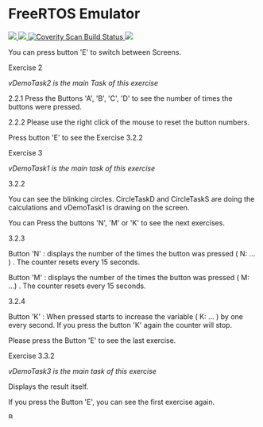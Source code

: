 # FreeRTOS Emulator

<p>
  <a href="https://travis-ci.com/alxhoff/FreeRTOS-Emulator">
  <img src="https://travis-ci.com/alxhoff/FreeRTOS-Emulator.svg?branch=master">
  </a>
  <a href="https://github.com/alxhoff/FreeRTOS-Emulator/blob/master/LICENSE">
    <img src="https://img.shields.io/badge/license-GPLv3-blue.svg" />
  </a>
  <a href="https://scan.coverity.com/projects/alxhoff-freertos-emulator">
  <img alt="Coverity Scan Build Status"
       src="https://scan.coverity.com/projects/20757/badge.svg"/>
  </a>
  <a href="https://codecov.io/gh/alxhoff/FreeRTOS-Emulator">
  <img src="https://codecov.io/gh/alxhoff/FreeRTOS-Emulator/branch/master/graph/badge.svg" />
</a>
</p>


You can press button 'E' to switch between Screens.

 

Exercise 2

*vDemoTask2 is the main Task of this exercise*




2.2.1 Press the Buttons 'A', 'B', 'C', 'D' to see the number of times the buttons were pressed.




2.2.2 Please use the right click of the mouse to reset the button numbers.




Press button 'E' to see the Exercise 3.2.2




Exercise 3

*vDemoTask1 is the main task of this exercise*




3.2.2

You can see the blinking circles. CircleTaskD and CircleTaskS are doing the calculations and vDemoTask1 is drawing on the screen.

You can Press the buttons 'N', 'M' or 'K' to see the next exercises.




3.2.3

Button 'N' : displays the number of the times the button was pressed ( N: ... ) . The counter resets every 15 seconds.

Button 'M' : displays the number of the times the button was pressed ( M: ...) . The counter resets every 15 seconds.




3.2.4

Button 'K' : When pressed starts to increase the variable ( K: ... ) by one every second. If you press the button 'K' again the counter will stop.




Please press the Button 'E' to see the last exercise.




Exercise 3.3.2

*vDemoTask3 is the main task of this exercise*




Displays the result itself.




If you press the Button 'E', you can see the first exercise again.

 

<a href="https://www.buymeacoffee.com/xmyWYwD" target="_blank"><img src="https://cdn.buymeacoffee.com/buttons/lato-green.png" alt="Buy Me A Coffee" style="height: 11px !important;" ></a>
